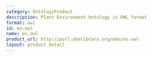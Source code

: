 ```yaml
---
category: OntologyProduct
description: Plant Environment Ontology in OWL format
format: owl
id: eo.owl
name: eo.owl
product_url: http://purl.obolibrary.org/obo/eo.owl
layout: product_detail
---
```

